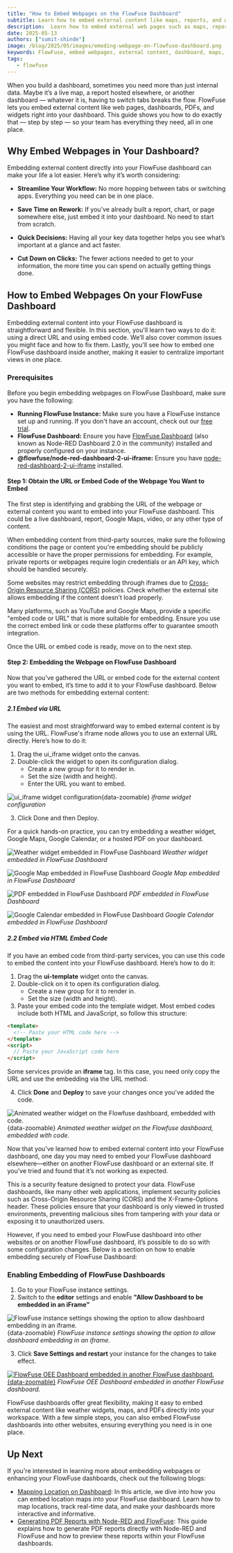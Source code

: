 ```yaml
---
title: "How to Embed Webpages on the FlowFuse Dashboard"
subtitle: Learn how to embed external content like maps, reports, and widgets onto your FlowFuse dashboard.
description:  Learn how to embed external web pages such as maps, reports, and widgets onto your FlowFuse dashboard. Follow this guide for easy, step-by-step instructions on improving your dashboard's functionality and collaboration.
date: 2025-05-13
authors: ["sumit-shinde"]
image: /blog/2025/05/images/emeding-webpage-on-flowfuse-dashboard.png
keywords: FlowFuse, embed webpages, external content, dashboard, maps, reports, widgets, Node-RED, iframe, embedding FlowFuse dashboard, dashboard customization
tags:
   - flowfuse
---
```


When you build a dashboard, sometimes you need more than just internal data. Maybe it’s a live map, a report hosted elsewhere, or another dashboard — whatever it is, having to switch tabs breaks the flow. FlowFuse lets you embed external content like web pages, dashboards, PDFs, and widgets right into your dashboard. This guide shows you how to do exactly that — step by step — so your team has everything they need, all in one place.

<!--more-->

## Why Embed Webpages in Your Dashboard?

Embedding external content directly into your FlowFuse dashboard can make your life a lot easier. Here’s why it’s worth considering:

- **Streamline Your Workflow:** No more hopping between tabs or switching apps. Everything you need can be in one place.
  
- **Save Time on Rework:** If you’ve already built a report, chart, or page somewhere else, just embed it into your dashboard. No need to start from scratch.
  
- **Quick Decisions:** Having all your key data together helps you see what’s important at a glance and act faster.

- **Cut Down on Clicks:** The fewer actions needed to get to your information, the more time you can spend on actually getting things done.

## How to Embed Webpages On your FlowFuse Dashboard

Embedding external content into your FlowFuse dashboard is straightforward and flexible. In this section, you'll learn two ways to do it: using a direct URL and using embed code. We’ll also cover common issues you might face and how to fix them. Lastly, you'll see how to embed one FlowFuse dashboard inside another, making it easier to centralize important views in one place.

### Prerequisites

Before you begin embedding webpages on FlowFuse Dashboard, make sure you have the following:

- **Running FlowFuse Instance:** Make sure you have a FlowFuse instance set up and running. If you don't have an account, check out our [free trial](https://app.flowfuse.com/account/create).
- **FlowFuse Dashboard:** Ensure you have [FlowFuse Dashboard](https://flows.nodered.org/node/@flowfuse/node-red-dashboard) (also known as Node-RED Dashboard 2.0 in the community) installed and properly configured on your instance.
- **@flowfuse/node-red-dashboard-2-ui-iframe:** Ensure you have [node-red-dashboard-2-ui-iframe](https://flows.nodered.org/node/@flowfuse/node-red-dashboard-2-ui-iframe) installed.

#### Step 1: Obtain the URL or Embed Code of the Webpage You Want to Embed

The first step is identifying and grabbing the URL of the webpage or external content you want to embed into your FlowFuse dashboard. This could be a live dashboard, report, Google Maps, video, or any other type of content.

When embedding content from third-party sources, make sure the following conditions the page or content you're embedding should be publicly accessible or have the proper permissions for embedding. For example, private reports or webpages require login credentials or an API key, which should be handled securely.

Some websites may restrict embedding through iframes due to [Cross-Origin Resource Sharing (CORS)](https://developer.mozilla.org/en-US/docs/Web/HTTP/Guides/CORS) policies. Check whether the external site allows embedding if the content doesn’t load properly.

Many platforms, such as YouTube and Google Maps, provide a specific "embed code or URL" that is more suitable for embedding. Ensure you use the correct embed link or code these platforms offer to guarantee smooth integration.

Once the URL or embed code is ready, move on to the next step.

#### Step 2: Embedding the Webpage on FlowFuse Dashboard

Now that you’ve gathered the URL or embed code for the external content you want to embed, it’s time to add it to your FlowFuse dashboard. Below are two methods for embedding external content:

##### 2.1 Embed via URL 

The easiest and most straightforward way to embed external content is by using the URL. FlowFuse's iframe node allows you to use an external URL directly. Here’s how to do it:

1. Drag the ui_iframe widget onto the canvas.
2. Double-click the widget to open its configuration dialog.
   - Create a new group for it to render in.
   - Set the size (width and height).
   - Enter the URL you want to embed.

![ui_iframe widget configuration](./images/if_frame-config.png){data-zoomable}
_iframe widget configuration_

3. Click Done and then Deploy.

For a quick hands-on practice, you can try embedding a weather widget, Google Maps, Google Calendar, or a hosted PDF on your dashboard.

![Weather widget embedded in FlowFuse Dashboard](./images/weather-widget.png)
_Weather widget embedded in FlowFuse Dashboard_

![Google Map embedded in FlowFuse Dashboard](./images/google-map.png)
_Google Map embedded in FlowFuse Dashboard_

![PDF embedded in FlowFuse Dashboard](./images/pdf.png)
_PDF embedded in FlowFuse Dashboard_

![Google Calendar embedded in FlowFuse Dashboard](./images/google-calendar.png)
_Google Calendar embedded in FlowFuse Dashboard_

##### 2.2 Embed via HTML Embed Code

If you have an embed code from third-party services, you can use this code to embed the content into your FlowFuse dashboard. Here’s how to do it:

1. Drag the **ui-template** widget onto the canvas.
2. Double-click on it to open its configuration dialog.
   - Create a new group for it to render in.
   - Set the size (width and height).
3. Paste your embed code into the template widget. Most embed codes include both HTML and JavaScript, so follow this structure:

```html
<template>
  <!-- Paste your HTML code here -->
</template>
<script>
  // Paste your JavaScript code here
</script>
```

Some services provide an **iframe** tag. In this case, you need only copy the URL and use the embedding via the URL method.

4. Click **Done** and **Deploy** to save your changes once you've added the code.

![Animated weather widget on the Flowfuse dashboard, embedded with code.](./images/weather-widget.gif){data-zoomable}
_Animated weather widget on the Flowfuse dashboard, embedded with code._

Now that you’ve learned how to embed external content into your FlowFuse dashboard, one day you may need to embed your FlowFuse dashboard elsewhere—either on another FlowFuse dashboard or an external site. If you’ve tried and found that it’s not working as expected.

This is a security feature designed to protect your data. FlowFuse dashboards, like many other web applications, implement security policies such as Cross-Origin Resource Sharing (CORS) and the X-Frame-Options header. These policies ensure that your dashboard is only viewed in trusted environments, preventing malicious sites from tampering with your data or exposing it to unauthorized users.

However, if you need to embed your FlowFuse dashboard into other websites or on another FlowFuse dashboard, it’s possible to do so with some configuration changes. Below is a section on how to enable embedding securely of FlowFuse Dashboard:

### Enabling Embedding of FlowFuse Dashboards

1. Go to your FlowFuse instance settings.
2. Switch to the **editor** settings and enable **"Allow Dashboard to be embedded in an iFrame"**

![FlowFuse instance settings showing the option to allow dashboard embedding in an iframe.](./images/allow-dashboard-embedding.png){data-zoomable}
_FlowFuse instance settings showing the option to allow dashboard embedding in an iframe._

3. Click **Save Settings and restart** your instance for the changes to take effect.

[![FlowFuse OEE Dashboard embedded in another FlowFuse dashboard.](./images/embedding-flowfuse-oee-dashboard.png){data-zoomable}](https://flowfuse.com/blueprints/manufacturing/oee-dashboard/)
_FlowFuse OEE Dashboard embedded in another FlowFuse dashboard._

FlowFuse dashboards offer great flexibility, making it easy to embed external content like weather widgets, maps, and PDFs directly into your workspace. With a few simple steps, you can also embed FlowFuse dashboards into other websites, ensuring everything you need is in one place.

## Up Next 

If you're interested in learning more about embedding webpages or enhancing your FlowFuse dashboards, check out the following blogs:

- [Mapping Location on Dashboard](/blog/2024/05/mapping-location-on-dashboard-2/): In this article, we dive into how you can embed location maps into your FlowFuse dashboard. Learn how to map locations, track real-time data, and make your dashboards more interactive and informative.
- [Generating PDF Reports with Node-RED and FlowFuse](#): This guide explains how to generate PDF reports directly with Node-RED and FlowFuse and how to preview these reports within your FlowFuse dashboards.
